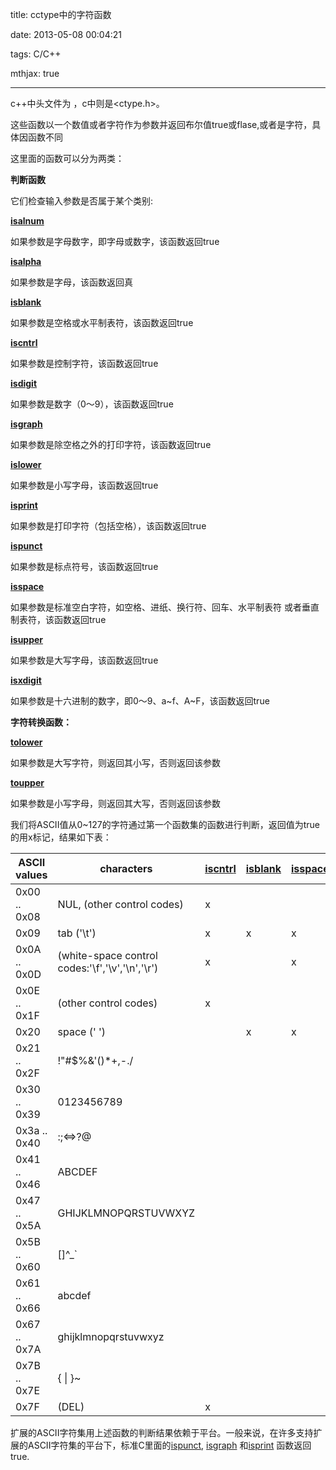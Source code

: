 title: cctype中的字符函数

date: 2013-05-08 00:04:21 

tags: C/C++

mthjax: true

---

c++中头文件为<cctype> ，c中则是<ctype.h>。

这些函数以一个数值或者字符作为参数并返回布尔值true或flase,或者是字符，具体因函数不同

这里面的函数可以分为两类：



**判断函数**

它们检查输入参数是否属于某个类别:

**[isalnum](http://www.cplusplus.com/reference/cctype/isalnum/)**

如果参数是字母数字，即字母或数字，该函数返回true

[**isalpha**](http://www.cplusplus.com/reference/cctype/isalpha/)

如果参数是字母，该函数返回真

[**isblank** ](http://www.cplusplus.com/reference/cctype/isblank/)

如果参数是空格或水平制表符，该函数返回true

[**iscntrl**](http://www.cplusplus.com/reference/cctype/iscntrl/)

如果参数是控制字符，该函数返回true

[**isdigit**](http://www.cplusplus.com/reference/cctype/isdigit/)

如果参数是数字（0～9），该函数返回true

[**isgraph**](http://www.cplusplus.com/reference/cctype/isgraph/)

如果参数是除空格之外的打印字符，该函数返回true

[**islower**](http://www.cplusplus.com/reference/cctype/islower/)

如果参数是小写字母，该函数返回true

[**isprint**](http://www.cplusplus.com/reference/cctype/isprint/)

如果参数是打印字符（包括空格），该函数返回true

[**ispunct**](http://www.cplusplus.com/reference/cctype/ispunct/)

如果参数是标点符号，该函数返回true

**[isspace](http://www.cplusplus.com/reference/cctype/isspace/)**

如果参数是标准空白字符，如空格、进纸、换行符、回车、水平制表符
或者垂直制表符，该函数返回true

[**isupper**](http://www.cplusplus.com/reference/cctype/isupper/)

如果参数是大写字母，该函数返回true

[**isxdigit**](http://www.cplusplus.com/reference/cctype/isxdigit/)

如果参数是十六进制的数字，即0～9、a~f、A~F，该函数返回true



 **字符转换函数：**

[**tolower**](http://www.cplusplus.com/reference/cctype/tolower/)

如果参数是大写字符，则返回其小写，否则返回该参数

[**toupper**](http://www.cplusplus.com/reference/cctype/toupper/)

如果参数是小写字母，则返回其大写，否则返回该参数



我们将ASCII值从0~127的字符通过第一个函数集的函数进行判断，返回值为true的用x标记，结果如下表：



| ASCII values | characters                                      | [is](http://www.cplusplus.com/iscntrl)[c](http://www.cplusplus.com/iscntrl)[ntr](http://www.cplusplus.com/iscntrl)[l](http://www.cplusplus.com/iscntrl) | [is](http://www.cplusplus.com/isblank)[blank](http://www.cplusplus.com/isblank) | [is](http://www.cplusplus.com/isspace)[space](http://www.cplusplus.com/isspace) | [is](http://www.cplusplus.com/isupper)[upper](http://www.cplusplus.com/isupper) | [is](http://www.cplusplus.com/islower)[lower](http://www.cplusplus.com/islower) | [is](http://www.cplusplus.com/isalpha)[alpha](http://www.cplusplus.com/isalpha) | [is](http://www.cplusplus.com/isdigit)[digit](http://www.cplusplus.com/isdigit) | [is](http://www.cplusplus.com/isxdigit)[xdigit](http://www.cplusplus.com/isxdigit) | [is](http://www.cplusplus.com/isalnum)[alnum](http://www.cplusplus.com/isalnum) | [is](http://www.cplusplus.com/ispunct)[punct](http://www.cplusplus.com/ispunct) | [is](http://www.cplusplus.com/isgraph)[graph](http://www.cplusplus.com/isgraph) | [is](http://www.cplusplus.com/isprint)[print](http://www.cplusplus.com/isprint) |
| ------------ | ----------------------------------------------- | ------------------------------------------------------------ | ------------------------------------------------------------ | ------------------------------------------------------------ | ------------------------------------------------------------ | ------------------------------------------------------------ | ------------------------------------------------------------ | ------------------------------------------------------------ | ------------------------------------------------------------ | ------------------------------------------------------------ | ------------------------------------------------------------ | ------------------------------------------------------------ | ------------------------------------------------------------ |
| 0x00 .. 0x08 | NUL, (other control codes)                      | x                                                            |                                                              |                                                              |                                                              |                                                              |                                                              |                                                              |                                                              |                                                              |                                                              |                                                              |                                                              |
| 0x09         | tab ('\t')                                      | x                                                            | x                                                            | x                                                            |                                                              |                                                              |                                                              |                                                              |                                                              |                                                              |                                                              |                                                              |                                                              |
| 0x0A .. 0x0D | (white-space control codes:'\f','\v','\n','\r') | x                                                            |                                                              | x                                                            |                                                              |                                                              |                                                              |                                                              |                                                              |                                                              |                                                              |                                                              |                                                              |
| 0x0E .. 0x1F | (other control codes)                           | x                                                            |                                                              |                                                              |                                                              |                                                              |                                                              |                                                              |                                                              |                                                              |                                                              |                                                              |                                                              |
| 0x20         | space (' ')                                     |                                                              | x                                                            | x                                                            |                                                              |                                                              |                                                              |                                                              |                                                              |                                                              |                                                              |                                                              | x                                                            |
| 0x21 .. 0x2F | !"#$%&'()*+,-./                                 |                                                              |                                                              |                                                              |                                                              |                                                              |                                                              |                                                              |                                                              |                                                              | x                                                            | x                                                            | x                                                            |
| 0x30 .. 0x39 | 0123456789                                      |                                                              |                                                              |                                                              |                                                              |                                                              |                                                              | x                                                            | x                                                            | x                                                            |                                                              | x                                                            | x                                                            |
| 0x3a .. 0x40 | :;<=>?@                                         |                                                              |                                                              |                                                              |                                                              |                                                              |                                                              |                                                              |                                                              |                                                              | x                                                            | x                                                            | x                                                            |
| 0x41 .. 0x46 | ABCDEF                                          |                                                              |                                                              |                                                              | x                                                            |                                                              | x                                                            |                                                              | x                                                            | x                                                            |                                                              | x                                                            | x                                                            |
| 0x47 .. 0x5A | GHIJKLMNOPQRSTUVWXYZ                            |                                                              |                                                              |                                                              | x                                                            |                                                              | x                                                            |                                                              |                                                              | x                                                            |                                                              | x                                                            | x                                                            |
| 0x5B .. 0x60 | [\]^_`                                          |                                                              |                                                              |                                                              |                                                              |                                                              |                                                              |                                                              |                                                              |                                                              | x                                                            | x                                                            | x                                                            |
| 0x61 .. 0x66 | abcdef                                          |                                                              |                                                              |                                                              |                                                              | x                                                            | x                                                            |                                                              | x                                                            | x                                                            |                                                              | x                                                            | x                                                            |
| 0x67 .. 0x7A | ghijklmnopqrstuvwxyz                            |                                                              |                                                              |                                                              |                                                              | x                                                            | x                                                            |                                                              |                                                              | x                                                            |                                                              | x                                                            | x                                                            |
| 0x7B .. 0x7E | {  &#124;  }~                                         |                                                              |                                                              |                                                              |                                                              |                                                              |                                                              |                                                              |                                                              |                                                              | x                                                            | x                                                            | x                                                            |
| 0x7F         | (DEL)                                           | x                                                            |                                                              |                                                              |                                                              |                                                              |                                                              |                                                              |                                                              |                                                              |                                                              |                                                              |                                                              | |





扩展的ASCII字符集用上述函数的判断结果依赖于平台。一般来说，在许多支持扩展的ASCII字符集的平台下，标准C里面的[ispunct](http://www.cplusplus.com/ispunct), [isgraph](http://www.cplusplus.com/isgraph) 和[isprint](http://www.cplusplus.com/isprint) 函数返回true.